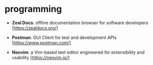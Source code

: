 # programming

- **Zeal Docs**: offline documentation browser for software developers
[https://zealdocs.org/]

- **Postman**: GUI Client for test and development APIs
[https://www.postman.com/]

- **Neovim**: a Vim-based text editor engineered for extensibility and usability
[https://neovim.io/]